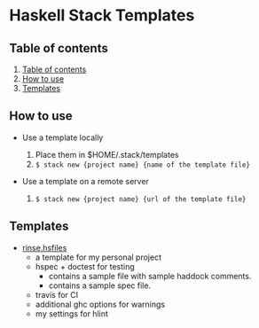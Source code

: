 # Haskell Stack Templates

## Table of contents
  1. [Table of contents](#table-of-contents)
  2. [How to use](#how-to-use)
  3. [Templates](#templates)

## How to use

* Use a template locally
  1. Place them in $HOME/.stack/templates
  2. `$ stack new {project name} {name of the template file}`

* Use a template on a remote server
  1. `$ stack new {project name} {url of the template file}`

## Templates

* [rinse.hsfiles](templates/rinse.hsfiles)
  * a template for my personal project
  * hspec + doctest for testing
    * contains a sample file with sample haddock comments.
    * contains a sample spec file.
  * travis for CI
  * additional ghc options for warnings
  * my settings for hlint
